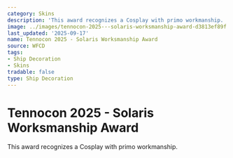 ```yaml
---
category: Skins
description: 'This award recognizes a Cosplay with primo workmanship. '
image: ../images/tennocon-2025---solaris-worksmanship-award-d3813ef89f.png
last_updated: '2025-09-17'
name: Tennocon 2025 - Solaris Worksmanship Award
source: WFCD
tags:
- Ship Decoration
- Skins
tradable: false
type: Ship Decoration
---
```


# Tennocon 2025 - Solaris Worksmanship Award

This award recognizes a Cosplay with primo workmanship. 

